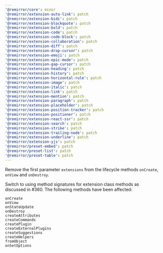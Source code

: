 ```yaml
---
'@remirror/core': minor
'@remirror/extension-auto-link': patch
'@remirror/extension-bidi': patch
'@remirror/extension-blockquote': patch
'@remirror/extension-bold': patch
'@remirror/extension-code': patch
'@remirror/extension-code-block': patch
'@remirror/extension-collaboration': patch
'@remirror/extension-diff': patch
'@remirror/extension-drop-cursor': patch
'@remirror/extension-emoji': patch
'@remirror/extension-epic-mode': patch
'@remirror/extension-gap-cursor': patch
'@remirror/extension-heading': patch
'@remirror/extension-history': patch
'@remirror/extension-horizontal-rule': patch
'@remirror/extension-image': patch
'@remirror/extension-italic': patch
'@remirror/extension-link': patch
'@remirror/extension-mention': patch
'@remirror/extension-paragraph': patch
'@remirror/extension-placeholder': patch
'@remirror/extension-position-tracker': patch
'@remirror/extension-positioner': patch
'@remirror/extension-react-ssr': patch
'@remirror/extension-search': patch
'@remirror/extension-strike': patch
'@remirror/extension-trailing-node': patch
'@remirror/extension-underline': patch
'@remirror/extension-yjs': patch
'@remirror/preset-embed': patch
'@remirror/preset-list': patch
'@remirror/preset-table': patch
---
```


Remove the first parameter `extensions` from the lifecycle methods `onCreate`, `onView` and `onDestroy`.

Switch to using method signatures for extension class methods as discussed in #360. The following methods have been affected:

```
onCreate
onView
onStateUpdate
onDestroy
createAttributes
createCommands
createPlugin
createExternalPlugins
createSuggestions
createHelpers
fromObject
onSetOptions
```
